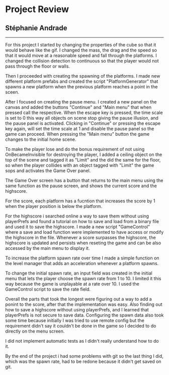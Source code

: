# Project Review

## Stéphanie Andrade

---

<!-- Your review goes here -->
<!-- Explain why you did the things that way or any snippet that is word mentioning -->
<!-- If you had any issue and how you resolved them -->

For this project I started by changing the properties of the cube so that it would behave like the gif. I changed the mass, the drag and the speed so that it would move at a reasonable speed and fall through the platforms. I changed the collision detection to continuous so that the player would not pass through the floor or walls.

Then I proceeded with creating the spawning of the platforms. I made new different platform prefabs and created the script "PlatformGenerator" that spawns a new platform when the previous platform reaches a point in the sceen.

After I focused on creating the pause menu. I created a new panel on the canvas and added the buttons "Continue" and "Main menu" that when pressed call the respective. When the escape key is pressed, the time scale is set to 0 this way all objects on scene stop giving the pause illusion, and the pause panel is activated. Clicking in "Continue" or pressing the escape key again, will set the time scale at 1 and disable the pause panel so the game can proceed. When pressing the "Main menu" button the game changes to the initial home scene.

To make the player lose and do the bonus requirement of not using OnBecameInvisible for destroying the player, I added a ceiling object on the top of the scene and tagged it as "Limit" and the did the same for the floor, so when the player collides with an object tagged with "Limit" the game sops and activates the Game Over panel.

The Game Over screen has a button that returns to the main menu using the same function as the pause screen, and shows the current score and the highscore.

For the score, each platform has a fucntion that increases the score by 1 when the player position is below the platform.

For the highscore i searched online a way to save them without using playerPrefs and found a tutorial on how to save and load from a binary file and used it to save the highscore. I made a new script "GameControl" where a save and load function were implemented to have access or modify the highscore in the file. Whenever a score surpasses the highscore, the highscore is updated and persists when reseting the game and can be also accessed by the main menu to display it.

To increase the platform spawn rate over time I made a simple function on the level manager that adds an acceleration whenever a platform spawns.

To change the initial spawn rate, an input field was created in the initial menu that lets the player choose the spawn rate from 1 to 10. I limited it this way because the game is unplayable at a rate over 10. I used the GameControl script to save the rate field.

Overall the parts that took the longest were figuring out a way to add a ponint to the score, after that the implementation was easy. Also finding out how to save a highscore without using playerPrefs, and I learned that playerPrefs is not secure to save data. Configuring the spawn data also took some time because initially I was tried to use remote config but the requirement didn't say it couldn't be done in the game so I decided to do directly on the menu screen.

I did not implement automatic tests as I didn't really understand how to do it.

By the end of the project i had some problems with git so the last thing I did, which was the spawn rate, had to be redone because it didn't get saved on git.

